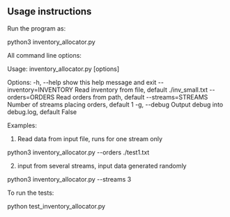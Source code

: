 # 

Usage instructions
------------------------------------------------------


Run the program as:

python3 inventory_allocator.py

All command line options:

Usage: inventory_allocator.py [options]

Options:
  -h, --help            show this help message and exit
  --inventory=INVENTORY
                        Read inventory from file, default ./inv_small.txt
  --orders=ORDERS       Read orders from path, default
  --streams=STREAMS     Number of streams placing orders, default 1
  -g, --debug           Output debug into debug.log, default False



Examples: 

1. Read data from input file, runs for one stream only

python3 inventory_allocator.py --orders ./test1.txt

2. input from several streams, input data generated randomly

python3 inventory_allocator.py --streams 3


To run the tests:

python test_inventory_allocator.py





